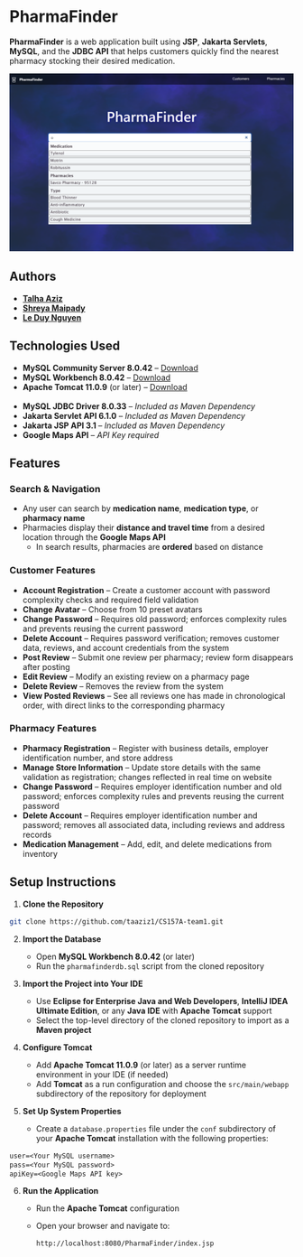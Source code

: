 # PharmaFinder

**PharmaFinder** is a web application built using **JSP**, **Jakarta Servlets**, **MySQL**, and the **JDBC API** that helps customers quickly find the nearest pharmacy stocking their desired medication.

![Home Page](homePage.png)

## Authors

* [**Talha Aziz**](https://github.com/taaziz1)
* [**Shreya Maipady**](https://github.com/maipadyshreya)
* [**Le Duy Nguyen**](https://github.com/LeDuyNg)

## Technologies Used

* **MySQL Community Server 8.0.42** – [Download](https://downloads.mysql.com/archives/community/)
* **MySQL Workbench 8.0.42** – [Download](https://downloads.mysql.com/archives/workbench/)
* **Apache Tomcat 11.0.9** (or later) – [Download](https://archive.apache.org/dist/tomcat/tomcat-11/v11.0.9/bin/)
<br><br/>
* **MySQL JDBC Driver 8.0.33** – *Included as Maven Dependency*
* **Jakarta Servlet API 6.1.0** – *Included as Maven Dependency*
* **Jakarta JSP API 3.1** – *Included as Maven Dependency*
* **Google Maps API** – *API Key required*

## Features

### **Search & Navigation**

* Any user can search by **medication name**, **medication type**, or **pharmacy name**
* Pharmacies display their **distance and travel time** from a desired location through the **Google Maps API**
  * In search results, pharmacies are **ordered** based on distance

### **Customer Features**

* **Account Registration** – Create a customer account with password complexity checks and required field validation
* **Change Avatar** – Choose from 10 preset avatars
* **Change Password** – Requires old password; enforces complexity rules and prevents reusing the current password
* **Delete Account** – Requires password verification; removes customer data, reviews, and account credentials from the system
* **Post Review** – Submit one review per pharmacy; review form disappears after posting
* **Edit Review** – Modify an existing review on a pharmacy page
* **Delete Review** – Removes the review from the system
* **View Posted Reviews** – See all reviews one has made in chronological order, with direct links to the corresponding pharmacy

### **Pharmacy Features**

* **Pharmacy Registration** – Register with business details, employer identification number, and store address
* **Manage Store Information** – Update store details with the same validation as registration; changes reflected in real time on website
* **Change Password** – Requires employer identification number and old password; enforces complexity rules and prevents reusing the current password
* **Delete Account** – Requires employer identification number and password; removes all associated data, including reviews and address records
* **Medication Management** – Add, edit, and delete medications from inventory

## Setup Instructions

1. **Clone the Repository**

```bash
git clone https://github.com/taaziz1/CS157A-team1.git
```

2. **Import the Database**

    * Open **MySQL Workbench 8.0.42** (or later)
    * Run the `pharmafinderdb.sql` script from the cloned repository 

3. **Import the Project into Your IDE**

    * Use **Eclipse for Enterprise Java and Web Developers**, **IntelliJ IDEA Ultimate Edition**, or any **Java IDE** with **Apache Tomcat** support
    * Select the top-level directory of the cloned repository to import as a **Maven project**

4. **Configure Tomcat**

    * Add **Apache Tomcat 11.0.9** (or later) as a server runtime environment in your IDE (if needed)
    * Add **Tomcat** as a run configuration and choose the `src/main/webapp` subdirectory of the repository for deployment

5. **Set Up System Properties**

   * Create a `database.properties` file under the `conf` subdirectory of your **Apache Tomcat** installation with the following properties:

```properties
user=<Your MySQL username>
pass=<Your MySQL password>
apiKey=<Google Maps API key>
```

6. **Run the Application**

    * Run the **Apache Tomcat** configuration
    * Open your browser and navigate to:

      ```
      http://localhost:8080/PharmaFinder/index.jsp
      ```
